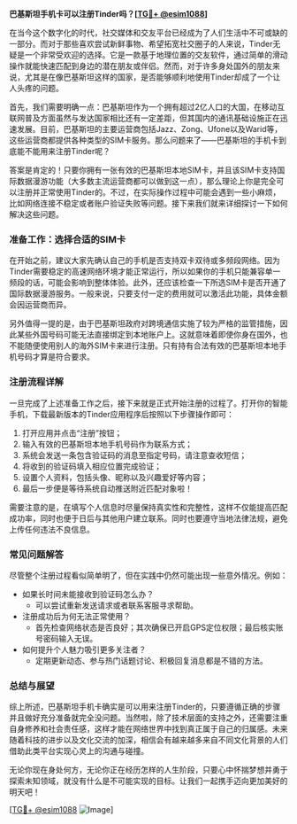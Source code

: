 **巴基斯坦手机卡可以注册Tinder吗？[[TG💪+ @esim1088](https://t.me/s/esim1088)]**

在当今这个数字化的时代，社交媒体和交友平台已经成为了人们生活中不可或缺的一部分。而对于那些喜欢尝试新鲜事物、希望拓宽社交圈子的人来说，Tinder无疑是一个非常受欢迎的选择。它是一款基于地理位置的交友软件，通过简单的滑动操作就能快速匹配到身边的潜在朋友或伴侣。然而，对于许多身处国外的朋友来说，尤其是在像巴基斯坦这样的国家，是否能够顺利地使用Tinder却成了一个让人头疼的问题。

首先，我们需要明确一点：巴基斯坦作为一个拥有超过2亿人口的大国，在移动互联网普及方面虽然与发达国家相比还有一定差距，但其国内的通讯基础设施正在迅速发展。目前，巴基斯坦的主要运营商包括Jazz、Zong、Ufone以及Warid等，这些运营商都提供各种类型的SIM卡服务。那么问题来了——巴基斯坦的手机卡到底能不能用来注册Tinder呢？

答案是肯定的！只要你拥有一张有效的巴基斯坦本地SIM卡，并且该SIM卡支持国际数据漫游功能（大多数主流运营商都可以做到这一点），那么理论上你是完全可以注册并正常使用Tinder的。不过，在实际操作过程中可能会遇到一些小麻烦，比如网络连接不稳定或者账户验证失败等问题。接下来我们就来详细探讨一下如何解决这些问题。

### **准备工作：选择合适的SIM卡**
在开始之前，建议大家先确认自己的手机是否支持双卡双待或多频段网络。因为Tinder需要稳定的高速网络环境才能正常运行，所以如果你的手机只能兼容单一频段的话，可能会影响到整体体验。此外，还应该检查一下所选SIM卡是否开通了国际数据漫游服务。一般来说，只要支付一定的费用就可以激活此功能，具体金额会因运营商而异。

另外值得一提的是，由于巴基斯坦政府对跨境通信实施了较为严格的监管措施，因此某些外国号码可能无法直接绑定到本地账户上。这就意味着即使你身在国外，也不能随便使用别人的海外SIM卡来进行注册。只有持有合法有效的巴基斯坦本地手机号码才算是符合要求。

### **注册流程详解**
一旦完成了上述准备工作之后，接下来就是正式开始注册的过程了。打开你的智能手机，下载最新版本的Tinder应用程序后按照以下步骤操作即可：

1. 打开应用并点击“注册”按钮；
2. 输入有效的巴基斯坦本地手机号码作为联系方式；
3. 系统会发送一条包含验证码的消息至指定号码，请注意查收短信；
4. 将收到的验证码填入相应位置完成验证；
5. 设置个人资料，包括头像、昵称以及兴趣爱好等内容；
6. 最后一步便是等待系统自动推送附近匹配对象啦！

需要注意的是，在填写个人信息时尽量保持真实性和完整性，这样不仅能提高匹配成功率，同时也便于日后与其他用户建立联系。同时也要遵守当地法律法规，避免上传任何违法不良信息。

### **常见问题解答**
尽管整个注册过程看似简单明了，但在实践中仍然可能出现一些意外情况。例如：
- 如果长时间未能接收到验证码怎么办？
   - 可以尝试重新发送请求或者联系客服寻求帮助。
- 注册成功后为何无法正常使用？
   - 首先检查网络状态是否良好；其次确保已开启GPS定位权限；最后核实账号密码输入无误。
- 如何提升个人魅力吸引更多关注者？
   - 定期更新动态、参与热门话题讨论、积极回复消息都是不错的方法。

### **总结与展望**
综上所述，巴基斯坦手机卡确实是可以用来注册Tinder的，只要遵循正确的步骤并且做好充分准备就完全没问题。当然啦，除了技术层面的支持之外，还需要注重自身修养和社会责任感，这样才能在网络世界中找到真正属于自己的归属感。未来随着科技的进步以及文化交流的加深，相信会有越来越多来自不同文化背景的人们借助此类平台实现心灵上的沟通与碰撞。

无论你现在身处何方，无论你正在经历怎样的人生阶段，只要心中怀揣梦想并勇于探索未知领域，就没有什么是不可能实现的目标。让我们一起携手迈向更加美好的明天吧！

[[TG💪+ @esim1088](https://t.me/s/esim1088) ![Image](https://i.postimg.cc/4NQfJmqS/Snipaste-2025-05-13-00-14-12.png)]
